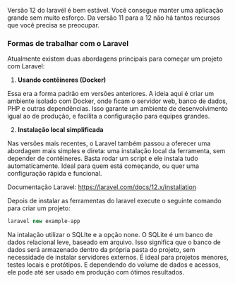 Versão 12 do laravél é bem estável. Você consegue manter uma aplicação grande sem muito esforço. Da versão 11 para a 12 não há tantos recursos que você precisa se preocupar.

### Formas de trabalhar com o Laravel

Atualmente existem duas abordagens principais para começar um projeto com Laravel:

1. **Usando contêineres (Docker)**
  
  Essa era a forma padrão em versões anteriores. A ideia aqui é criar um ambiente isolado com Docker, onde ficam o servidor web, banco de dados, PHP e outras dependências. Isso garante um ambiente de desenvolvimento igual ao de produção, e facilita a configuração para equipes grandes.
  
2. **Instalação local simplificada**
  
  Nas versões mais recentes, o Laravel também passou a oferecer uma abordagem mais simples e direta: uma instalação local da ferramenta, sem depender de contêineres. Basta rodar um script e ele instala tudo automaticamente. Ideal para quem está começando, ou quer uma configuração rápida e funcional.

Documentação Laravel: https://laravel.com/docs/12.x/installation

Depois de instalar as ferramentas do laravel execute o seguinte comando para criar um projeto:

```jsx
laravel new example-app
```

Na intalação utilizar o SQLIte e a opção none. O SQLite é um banco de dados relacional leve, baseado em arquivo. Isso significa que o banco de dados será armazenado dentro da própria pasta do projeto, sem necessidade de instalar servidores externos.
É ideal para projetos menores, testes locais e protótipos. E dependendo do volume de dados e acessos, ele pode até ser usado em produção com ótimos resultados.
